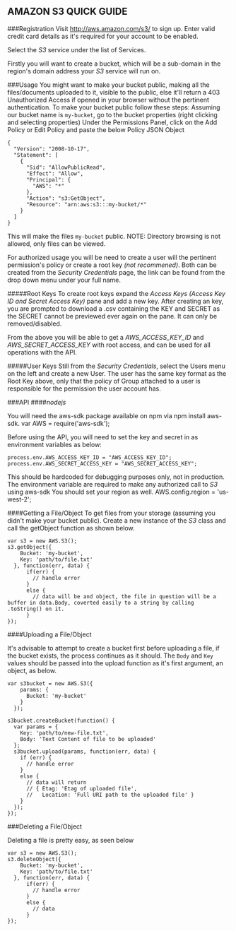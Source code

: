 AMAZON S3 QUICK GUIDE
---------------------

###Registration
Visit http://aws.amazon.com/s3/ to sign up. Enter valid credit card details as it's required for your account to be enabled.


Select the *S3* service under the list of Services.

Firstly you will want to create a bucket, which will be a sub-domain in the region's domain address your *S3* service will run on.


###Usage
You might want to make your bucket public, making all the files/documents uploaded to it, visible to the public, else it'll return a 403 Unauthorized Access if opened in your browser without the pertinent authentication.
To make your bucket public follow these steps:
Assuming our bucket name is `my-bucket`, go to the bucket properties (right clicking and selecting properties)
Under the Permissions Panel, click on the Add Policy or Edit Policy and paste the below Policy JSON Object
```
{
  "Version": "2008-10-17",
  "Statement": [
    {
      "Sid": "AllowPublicRead",
      "Effect": "Allow",
      "Principal": {
        "AWS": "*"
      },
      "Action": "s3:GetObject",
      "Resource": "arn:aws:s3:::my-bucket/*"
    }
  ]
}
```

This will make the files `my-bucket` public.
NOTE: Directory browsing is not allowed, only files can be viewed.

For authorized usage you will be need to create a user will the pertinent permission's policy or create a root key _(not recommened)_.
Both can be created from the _Security Credentials_ page, the link can be found from the drop down menu under your full name.

#####Root Keys
To create root keys expand the _Access Keys (Access Key ID and Secret Access Key)_ pane and add a new key. After creating an key, you are prompted to download a .csv containing the KEY and SECRET as the SECRET cannot be previewed ever again on the pane. It can only be removed/disabled.

From the above you will be able to get a _AWS_ACCESS_KEY_ID_ and _AWS_SECRET_ACCESS_KEY_ with root access, and can be used for all operations with the API.

#####User Keys
Still from the _Security Credentials_, select the Users menu on the left and create a new User. The user has the same key format as the Root Key above, only that the policy of Group attached to a user is responsible for the permission the user account has.



###API
####_nodejs_

You will need the aws-sdk package available on npm via npm install aws-sdk.
var AWS = require('aws-sdk');

Before using the API, you will need to set the key and secret in as environment variables as below:

`process.env.AWS_ACCESS_KEY_ID = "AWS_ACCESS_KEY_ID";`
`process.env.AWS_SECRET_ACCESS_KEY = "AWS_SECRET_ACCESS_KEY";`

This should be hardcoded for debugging purposes only, not in production.
The environment variable are required to make any authorized call to *S3* using aws-sdk
You should set your region as well.
AWS.config.region = 'us-west-2';

####Getting a File/Object
To get files from your storage (assuming you didn't make your bucket public). Create a new instance of the *S3* class and call the getObject function as shown below.

```
var s3 = new AWS.S3();
s3.getObject({
    Bucket: 'my-bucket',
    Key: 'path/to/file.txt'
  }, function(err, data) {
      if(err) {
        // handle error
      }
      else {
        // data will be and object, the file in question will be a buffer in data.Body, coverted easily to a string by calling .toString() on it.
      }
});
```

####Uploading a File/Object

It's advisable to attempt to create a bucket first before uploading a file, if the bucket exists, the process continues as it should.
The `Body` and `Key` values should be passed into the upload function as it's first argument, an object, as below.


```
var s3bucket = new AWS.S3({
    params: {
      Bucket: 'my-bucket'
    }
  });

s3bucket.createBucket(function() {
  var params = {
    Key: 'path/to/new-file.txt',
    Body: 'Text Content of file to be uploaded'
  };
  s3bucket.upload(params, function(err, data) {
    if (err) {
      // handle error
    }
    else {
      // data will return
      // { Etag: 'Etag of uploaded file',
      //   Location: 'Full URI path to the uploaded file' }
    }
  });
});
```

###Deleting a File/Object

Deleting a file is pretty easy, as seen below

```
var s3 = new AWS.S3();
s3.deleteObject({
    Bucket: 'my-bucket',
    Key: 'path/to/file.txt'
  }, function(err, data) {
      if(err) {
        // handle error
      }
      else {
        // data
      }
});
```